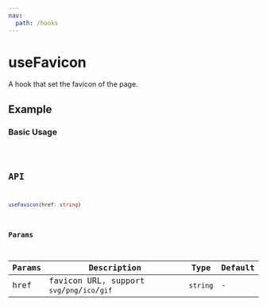 ```yaml
---
nav:
  path: /hooks
---
```


# useFavicon

A hook that set the favicon of the page.

## Example

### Basic Usage

<code src="./demo/demo1.tsx" />

## API

```typescript
useFavicon(href: string)
```

### Params

| Params | Description                                  | Type     | Default |
|--------|----------------------------------------------|----------|---------|
| href   | favicon URL, support `svg`/`png`/`ico`/`gif` | `string` | -       |
